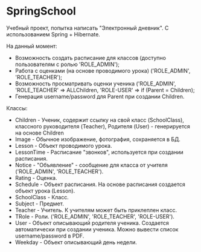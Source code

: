 # SpringSchool
Учебный проект, попытка написать "Электронный дневник". С использованием Spring + Hibernate.


На данный момент:

+ Возможность создать расписание для классов (доступно пользователям с ролью 'ROLE_ADMIN');
+ Работа с оценками (на основе проводимого урока) ('ROLE_ADMIN', 'ROLE_TEACHER');
+ Возможность просматривать оценки ученика ('ROLE_ADMIN', 'ROLE_TEACHER' => ALLChildren, 'ROLE-USER' => if (Parent = Children);
+ Генерация username/password для Parent при создании Children.

Классы:

+ Children - Ученик, содержит ссылку на свой класс (SchoolClass), классного руководителя (Teacher), Родителя (User) - генерируется на основе Children
+ Image - Обычное изображение, фотография, сохраняется в БД.
+ Lesson - Объект проводимого урока.
+ LessonTime - Расписание "звонков", используется при создании расписания.
+ Notice - "Объявление" - сообщение для класса от учителя ('ROLE_ADMIN', 'ROLE_TEACHER').
+ Rating - Оценка.
+ Schedule - Объект расписания. На основе расписания создается объект урока (Lesson).
+ SchoolClass - Класс.
+ Subject - Предмет.
+ Teacher - Учитель. К учителям может быть приклеплен класс.
+ TRole - Роли. ('ROLE_ADMIN', 'ROLE_TEACHER', 'ROLE-USER').
+ User - Объект описывающий родителя ученика. Создается автоматически при создании ученика. Можно вывести список username/password в PDF.
+ Weekday - Объект описывающий день недели.


